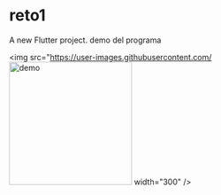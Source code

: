 # reto1

A new Flutter project.
demo del programa

<img src="https://user-images.githubusercontent.com/<img width="222" alt="demo" src="https://user-images.githubusercontent.com/39249126/200433644-b83ef147-6650-47f4-a430-590f4f7e6c38.png">
 width="300" />




